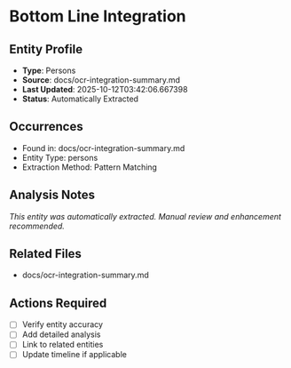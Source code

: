 # Bottom Line Integration

## Entity Profile
- **Type**: Persons
- **Source**: docs/ocr-integration-summary.md
- **Last Updated**: 2025-10-12T03:42:06.667398
- **Status**: Automatically Extracted

## Occurrences
- Found in: docs/ocr-integration-summary.md
- Entity Type: persons
- Extraction Method: Pattern Matching

## Analysis Notes
*This entity was automatically extracted. Manual review and enhancement recommended.*

## Related Files
- docs/ocr-integration-summary.md

## Actions Required
- [ ] Verify entity accuracy
- [ ] Add detailed analysis
- [ ] Link to related entities
- [ ] Update timeline if applicable
